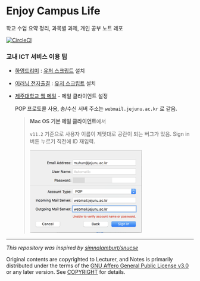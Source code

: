 # Enjoy Campus Life

학교 수업 요약 정리, 과목별 과제, 개인 공부 노트 레포

[![CircleCI](https://circleci.com/gh/BetaF1sh/jejunu/tree/master.svg?style=svg)](https://circleci.com/gh/BetaF1sh/jejunu/tree/master)

### 교내 ICT 서비스 이용 팁

- [하영드리미](https://dreamy.jejunu.ac.kr) : [유저 스크립트](https://github.com/x86chi/jejunu/raw/master/dreamy.user.js) 설치
- [이러닝 전자출결](https://elearing.jejunu.ac.kr) : [유저 스크립트](https://github.com/x86chi/jejunu/raw/master/elearing.user.js) 설치

- [제주대학교 웹 메일](https://webmail.jejunu.ac.kr/) - 메일 클라이언트 설정

  POP 프로토콜 사용, 송/수신 서버 주소는 `webmail.jejunu.ac.kr` 로 같음.

  > **Mac OS 기본 메일 클라이언트**에서
  >
  > `v11.2` 기준으로 사용자 이름이 제멋대로 공란이 되는 버그가 있음. Sign in 버튼 누르기 직전에 ID 재입력.
  >
  > <img src="mail-setup.png" width="300em"/>

---

_This repository was inspired by [simnalamburt/snucse](https://github.com/simnalamburt/snucse)_

Original contents are copyrighted to Lecturer, and Notes is primarily distributed under the terms of the [GNU Affero General Public License v3.0](./LICENSE) or any later version. See [COPYRIGHT](./COPYRIGHT) for details.
